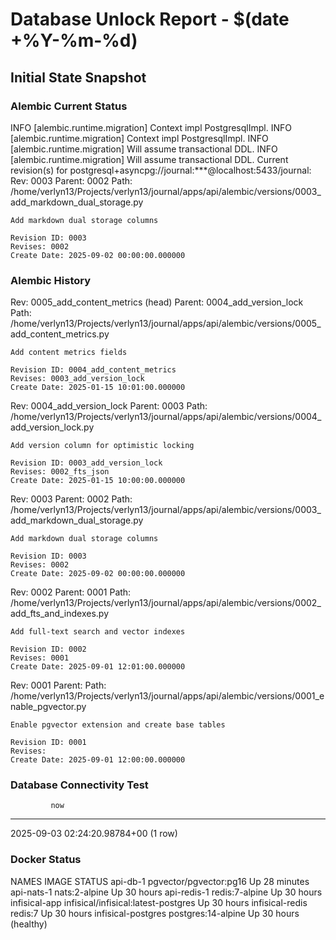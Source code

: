 # Database Unlock Report - $(date +%Y-%m-%d)

## Initial State Snapshot

### Alembic Current Status

INFO  \[alembic.runtime.migration] Context impl PostgresqlImpl.
INFO  \[alembic.runtime.migration] Context impl PostgresqlImpl.
INFO  \[alembic.runtime.migration] Will assume transactional DDL.
INFO  \[alembic.runtime.migration] Will assume transactional DDL.
Current revision(s) for postgresql+asyncpg://journal:\*\*\*@localhost:5433/journal:
Rev: 0003
Parent: 0002
Path: /home/verlyn13/Projects/verlyn13/journal/apps/api/alembic/versions/0003\_add\_markdown\_dual\_storage.py

```
Add markdown dual storage columns

Revision ID: 0003
Revises: 0002
Create Date: 2025-09-02 00:00:00.000000
```

### Alembic History

Rev: 0005\_add\_content\_metrics (head)
Parent: 0004\_add\_version\_lock
Path: /home/verlyn13/Projects/verlyn13/journal/apps/api/alembic/versions/0005\_add\_content\_metrics.py

```
Add content metrics fields

Revision ID: 0004_add_content_metrics
Revises: 0003_add_version_lock
Create Date: 2025-01-15 10:01:00.000000
```

Rev: 0004\_add\_version\_lock
Parent: 0003
Path: /home/verlyn13/Projects/verlyn13/journal/apps/api/alembic/versions/0004\_add\_version\_lock.py

```
Add version column for optimistic locking

Revision ID: 0003_add_version_lock
Revises: 0002_fts_json
Create Date: 2025-01-15 10:00:00.000000
```

Rev: 0003
Parent: 0002
Path: /home/verlyn13/Projects/verlyn13/journal/apps/api/alembic/versions/0003\_add\_markdown\_dual\_storage.py

```
Add markdown dual storage columns

Revision ID: 0003
Revises: 0002
Create Date: 2025-09-02 00:00:00.000000
```

Rev: 0002
Parent: 0001
Path: /home/verlyn13/Projects/verlyn13/journal/apps/api/alembic/versions/0002\_add\_fts\_and\_indexes.py

```
Add full-text search and vector indexes

Revision ID: 0002
Revises: 0001
Create Date: 2025-09-01 12:01:00.000000
```

Rev: 0001
Parent: <base>
Path: /home/verlyn13/Projects/verlyn13/journal/apps/api/alembic/versions/0001\_enable\_pgvector.py

```
Enable pgvector extension and create base tables

Revision ID: 0001
Revises: 
Create Date: 2025-09-01 12:00:00.000000
```

### Database Connectivity Test

```
         now              
```

***

2025-09-03 02:24:20.98784+00
(1 row)

### Docker Status

NAMES                IMAGE                                 STATUS
api-db-1             pgvector/pgvector:pg16                Up 28 minutes
api-nats-1           nats:2-alpine                         Up 30 hours
api-redis-1          redis:7-alpine                        Up 30 hours
infisical-app        infisical/infisical:latest-postgres   Up 30 hours
infisical-redis      redis:7                               Up 30 hours
infisical-postgres   postgres:14-alpine                    Up 30 hours (healthy)
